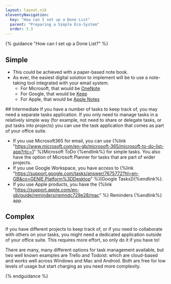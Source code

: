 ```yaml
---
layout: layout.njk
eleventyNavigation:
  key: "How can I set up a Done List"
  parent: "Preparing a Simple Eco-System"
  order: 3.3
---
```


{% guidance "How can I set up a Done List?" %}
## Simple
<ul>
    <li>This could be achieved with a paper-based note book.</li>
    <li>As ever, the easiest digital solution to implement will be to use a note-taking tool integrated with your email system.
        <ul>
            <li>For Microsoft, that would be <a href="https://support.microsoft.com/en-us/office/onenote-getting-started-020b2cd0-2e7e-4918-8e58-f434953acca2" target="_blank">OneNote</a></li>
            <li>For Google, that would be <a href="https://support.google.com/keep/answer/2888240?hl=en-GB&amp;ref_topic=6262468" target="_blank">Keep</a></li>
            <li>For Apple, that would be <a href="https://support.apple.com/en-gb/guide/notes/welcome/mac" target="_blank">Apple Notes</a></li>
        </ul>
    </li>
</ul>
## Intermediate
If you have a number of tasks to keep track of, you may need a separate tasks application. If you only need to manage tasks in a relatively simple way (for example, not need to share or delegate tasks, or put tasks into projects) you can use the task application that comes as part of your office suite.

* If you use Microsoft365 for email, you can use {%link "https://www.microsoft.com/en-gb/microsoft-365/microsoft-to-do-list-app?rtc=1" %}Microsoft ToDo {%endlink%} for simple tasks. You also have the option of Microsoft Planner for tasks that are part of wider projects.
* If you use Google Workspace, you have access to {%link "https://support.google.com/tasks/answer/7675772?hl=en-GB&co=GENIE.Platform%3DDesktop" %}[Google Tasks]){%endlink%}.
* If you use Apple products, you have the {%link "https://support.apple.com/en-gb/guide/reminders/remndc729e28/mac" %} Reminders {%endlink%} app.

## Complex
If you have different projects to keep track of, or if you need to collaborate with others on your tasks, you might need a dedicated application outside of your office suite.   This requires more effort, so only do it if you have to!

There are many, many different options for task management available, but two well known examples are Trello and Todoist: which are cloud-based and works well across Windows and Mac and Android. Both are free for low levels of usage but start charging as you need more complexity.

{% endguidance %}